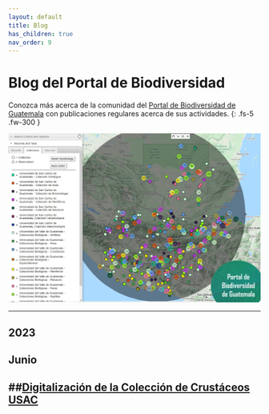 ```yaml
---
layout: default
title: Blog
has_children: true
nav_order: 9
---
```


# Blog del Portal de Biodiversidad
Conozca más acerca de la comunidad del [Portal de Biodiversidad de Guatemala](https://biodiversidad.gt) con publicaciones regulares acerca de sus actividades.
{: .fs-5 .fw-300 }

[<img src="https://github.com/GuatemalaPortal/guatemalaportal.github.io/blob/main/static/MapaColecciones.jpg?raw=true" alt="Mapa">](https://biodiversidad.gt/portal/)

---
## 2023
## Junio

##[Digitalización de la Colección de Crustáceos USAC](https://guatemalaportal.github.io/docs/blog/2023/digitalizacion)
---
